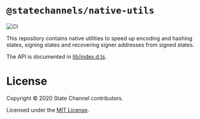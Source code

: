 # `@statechannels/native-utils`

![CI](https://github.com/statechannels/encode-state/workflows/CI/badge.svg)

This repository contains native utilities to speed up encoding and hashing
states, signing states and recovering signer addresses from signed states.

The API is documented in [lib/index.d.ts](./lib/index.d.ts).

# License

Copyright &copy; 2020 State Channel contributors.

Licensed under the [MIT License](LICENSE).